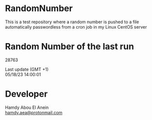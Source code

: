 # RandomNumber    
This is a test repository where a random number is pushed to a file automatically passwordless from a cron job in my Linux CentOS server    
# Random Number of the last run   
28763
      
Last update (GMT +1)    
05/18/23 14:00:01
# Developer    
Hamdy Abou El Anein   
hamdy.aea@protonmail.com
